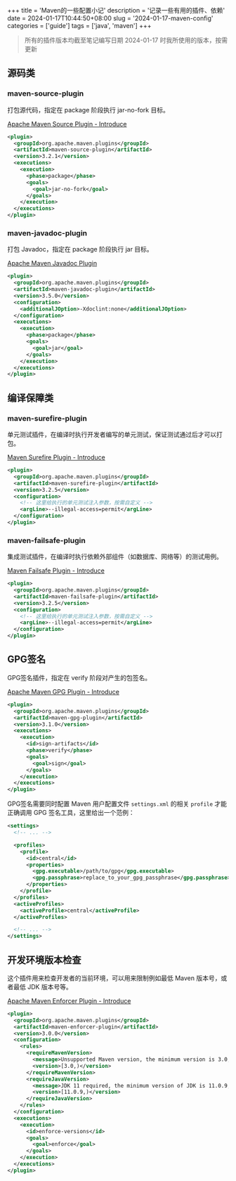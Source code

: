 +++
title = 'Maven的一些配置小记'
description = '记录一些有用的插件、依赖'
date = 2024-01-17T10:44:50+08:00
slug = '2024-01-17-maven-config'
categories = ['guide']
tags = ['java', 'maven']
+++

> 所有的插件版本均截至笔记编写日期 2024-01-17 时我所使用的版本，按需更新

## 源码类

### maven-source-plugin

打包源代码，指定在 package 阶段执行 jar-no-fork 目标。

[Apache Maven Source Plugin - Introduce](https://maven.apache.org/plugins/maven-source-plugin/)

```xml
<plugin>
  <groupId>org.apache.maven.plugins</groupId>
  <artifactId>maven-source-plugin</artifactId>
  <version>3.2.1</version>
  <executions>
    <execution>
      <phase>package</phase>
      <goals>
        <goal>jar-no-fork</goal>
      </goals>
    </execution>
  </executions>
</plugin>
```

### maven-javadoc-plugin

打包 Javadoc，指定在 package 阶段执行 jar 目标。

[Apache Maven Javadoc Plugin](https://maven.apache.org/plugins/maven-javadoc-plugin/)

```xml
<plugin>
  <groupId>org.apache.maven.plugins</groupId>
  <artifactId>maven-javadoc-plugin</artifactId>
  <version>3.5.0</version>
  <configuration>
    <additionalJOption>-Xdoclint:none</additionalJOption>
  </configuration>
  <executions>
    <execution>
      <phase>package</phase>
      <goals>
        <goal>jar</goal>
      </goals>
    </execution>
  </executions>
</plugin>
```

## 编译保障类

### maven-surefire-plugin

单元测试插件，在编译时执行开发者编写的单元测试，保证测试通过后才可以打包。

[Maven Surefire Plugin - Introduce](https://maven.apache.org/surefire/maven-surefire-plugin/)

```xml
<plugin>
  <groupId>org.apache.maven.plugins</groupId>
  <artifactId>maven-surefire-plugin</artifactId>
  <version>3.2.5</version>
  <configuration>
    <!-- 这里给执行的单元测试注入参数，按需自定义 -->
    <argLine>--illegal-access=permit</argLine>
  </configuration>
</plugin>
```

### maven-failsafe-plugin

集成测试插件，在编译时执行依赖外部组件（如数据库、网络等）的测试用例。

[Maven Failsafe Plugin - Introduce](https://maven.apache.org/surefire/maven-failsafe-plugin/)

```xml
<plugin>
  <groupId>org.apache.maven.plugins</groupId>
  <artifactId>maven-failsafe-plugin</artifactId>
  <version>3.2.5</version>
  <configuration>
    <!-- 这里给执行的单元测试注入参数，按需自定义 -->
    <argLine>--illegal-access=permit</argLine>
  </configuration>
</plugin>
```

## GPG签名

GPG签名插件，指定在 verify 阶段对产生的包签名。

[Apache Maven GPG Plugin - Introduce](https://maven.apache.org/plugins/maven-gpg-plugin/)

```xml
<plugin>
  <groupId>org.apache.maven.plugins</groupId>
  <artifactId>maven-gpg-plugin</artifactId>
  <version>3.1.0</version>
  <executions>
    <execution>
      <id>sign-artifacts</id>
      <phase>verify</phase>
      <goals>
        <goal>sign</goal>
      </goals>
    </execution>
  </executions>
</plugin>
```

GPG签名需要同时配置 Maven 用户配置文件 `settings.xml` 的相关 `profile` 才能正确调用 GPG 签名工具，这里给出一个范例：

```xml
<settings>
  <!-- ... -->

  <profiles>
    <profile>
      <id>central</id>
      <properties>
        <gpg.executable>/path/to/gpg</gpg.executable>
        <gpg.passphrase>replace_to_your_gpg_passphrase</gpg.passphrase>
      </properties>
    </profile>
  </profiles>
  <activeProfiles>
    <activeProfile>central</activeProfile>
  </activeProfiles>

  <!-- ... -->
</settings>
```

## 开发环境版本检查

这个插件用来检查开发者的当前环境，可以用来限制例如最低 Maven 版本号，或者最低 JDK 版本号等。

[Apache Maven Enforcer Plugin - Introduce](https://maven.apache.org/enforcer/maven-enforcer-plugin/)

```xml
<plugin>
  <groupId>org.apache.maven.plugins</groupId>
  <artifactId>maven-enforcer-plugin</artifactId>
  <version>3.0.0</version>
  <configuration>
    <rules>
      <requireMavenVersion>
        <message>Unsupported Maven version, the minimum version is 3.0, please upgrade it.</message>
        <version>[3.0,)</version>
      </requireMavenVersion>
      <requireJavaVersion>
        <message>JDK 11 required, the minimum version of JDK is 11.0.9, please upgrade your JDK.</message>
        <version>[11.0.9,)</version>
      </requireJavaVersion>
    </rules>
  </configuration>
  <executions>
    <execution>
      <id>enforce-versions</id>
      <goals>
        <goal>enforce</goal>
      </goals>
    </execution>
  </executions>
</plugin>
```
